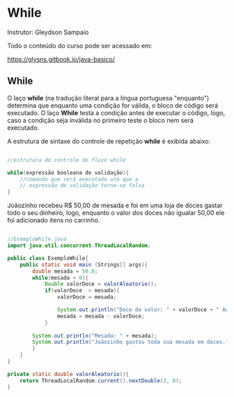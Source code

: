 # While
Instrutor: Gleydson Sampaio

Todo o conteúdo do curso pode ser acessado em:

https://glysns.gitbook.io/java-basico/

## While

O laço **while** (na tradução literal para a língua portuguesa "enquanto") determina que enquanto uma condição for válida, o bloco de código será executado. O laço **While** testa a condição antes de executar o código, logo, caso a condição seja inválida no primeiro teste o bloco nem será executado. 

A estrutura de sintaxe do controle de repetição **while** é exibida abaixo:

```java

//estrutura do controle de fluxo while

while(expressão booleana de validação){
    //comando que será executado até que a
    // expressão de validação torne-se falsa
}

```

Joãozinho recebeu R$ 50,00 de mesada e foi em uma loja de doces gastar todo o seu dinheiro, logo, enquanto o valor dos doces não igualar 50,00 ele foi adicionado itens no carrinho.

```java

//ExemploWhile.java
import java.util.concurrent.ThreadLocalRandom;

public class ExemploWhile{
    public static void main (Strings[] args){
        double mesada = 50.0;
        while(mesada > 0){
            Double valorDoce = valorAleatorio();
            if(valorDoce  > mesada){
                valorDoce = mesada;

                System.out.println("Doce do valor: " + valorDoce + " Adicionado no carrinho.")
                mesada = mesada - valorDoce;
            }
        
        System.out.println("Mesada: " + mesada);
        System.out.println("Joãozinho gastou toda sua mesada em doces.")
        }
    }
}

private static double valorAleatorio(){
    return ThreadLocalRandom.current().nextDouble(2, 8);
}
```
